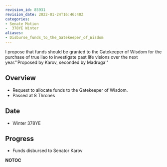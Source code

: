```yaml
---
revision_id: 85931
revision_date: 2022-01-24T16:46:40Z
categories:
- Senate Motion
-  378YE Winter
aliases:
- Disburse_funds_to_the_Gatekeeper_of_Wisdom
---
```


I propose that funds should be granted to the Gatekeeper of Wisdom for the purchase of true liao to investigate past life visions over the next year.''Proposed by Karov, seconded by Madruga''

## Overview
* Request to allocate funds to the Gatekeeper of Wisdom.
* Passed at 8 Thrones

## Date
* Winter 378YE

## Progress
* Funds disbursed to Senator Karov



__NOTOC__
